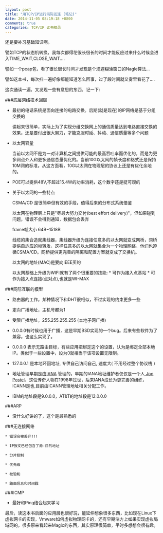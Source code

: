 ```yaml
---
layout: post
title: "用TCP/IP进行网际互连 (笔记)"
date: 2014-11-05 08:19:18 +0800
comments: true
categories: TCP/IP 读书摘录
---
```


还是要补习基础知识啊。

譬如TCP的状态机转换，我每次都得花很长很长的时间才能反应过来什么时候会进入TIME_WAIT,CLOSE_WAIT....

譬如一个pcap包，看了很长很长时间才发现是个规避糊涂窗口的Nagle算法...

譬如这本书，每次扫一遍好像都能知道怎么回事，过了段时间就又雾里看花了....

这次通读一遍，又发现一些有意思的东西，记一下:

###底层网络技术回顾

* 最初的电话系统是面向连接的电路交换，后期(就是现在)的IP网络是基于分组交换的

    讲起来很简单，实际上为了实现分组交换网上的通信质量达到电路直接交换的效果，还是要付出很大努力，才能克服时延、抖动、通信质量等多个问题

* 以太网容量

    当前以太网不是为一对计算机之间提供可能的最高吞吐率而优化的，而是为更多网点介入和更多通信总量优化的。当前10G以太网的帧长度和格式还是保持10M网的标准，从这方面看，10G以太网在物理层的协议上还是有优化余地的。

* POE可以提供48V,不超过15.4W的功率消耗，这个数字还是挺可观的

* 关于以太网的一些特点

    CSMA/CD 是很简单但有效的手段，值得后来的分布式系统借鉴

    以太网在物理层上只是"尽最大努力交付(best effort delivery)"，但如果碰到问题，错误不会得到通知，数据包会丢弃

    frame帧大小 64B~1518B

    线缆的集合造就集线器，集线器升级为连接任意多的以太网就变成网桥，网桥提供自适应的帧转发，这样任意多的以太网就集合为一个物理网络，他们也遵循CSMA/CD。网桥提供更完善的隔离和配置方案就变成了交换机。

    以太网的地址(MAC)是要向IEEE买的

    以太网基础上升级为WIFI就有了两个很重要的技能:
      * 可作为接入点基站
      * 可作为接入点连接(点对点),也就是WI-MAX


###网际互联的模型

* 路由器的工作，某种情况下和DHT很相似，不过实现的约束更多一些

* 定向广播地址，主机号都为1

* 受限广播地址，255.255.255.255 (本地子网广播)

* 0.0.0.0有时候也用于广播，这是早期BSD实现的一个bug。后来有些软件为了兼容，也这么实现了。

* 0.0.0.0 表示无路由目标，有些应用把绑定这个的设置，认为是绑定全部本地IP。类似于一些设置中，设为0就相当于该项设置无限制。

* 127.0.0.1 是本地环回地址, 专供自己访问自己, 速度大( 不用经过整个协议栈 )

* 地址管理早期是由[IANA](https://www.iana.org/about ) 管理的，早期的IANA地址维护者仅仅是一个人,[Jon Postel](http://en.wikipedia.org/wiki/Jon_Postel )，这位传奇人物在1998年过世，后来IANA成长为更完善的组织，ICANN是也,目前由ICANN管理地址相关分配工作。

* IBM的地址段是9.0.0.0，AT&T的地址段是12.0.0.0

###ARP

* 没什么好讲的了，这个是最熟悉的

###无连接网络

    * 错误会被丢弃!!!

    * IP报文已经包含了源-目的地址

    * 分片控制

    * 优先级

    * 校验和

    * 路由信息和时间戳

###ICMP

* 最好和Ping结合起来学习


最后，读这本书后面的应用层也很好玩，能延伸想象很多东西，比如现在Linux下虚拟网卡的实现，Vmware如何虚拟物理网卡的，还有早期浩方上如果实现虚拟局域网的，很多原来看起来Magic的东西，其实原理很简单，平时多想想会很有趣。
